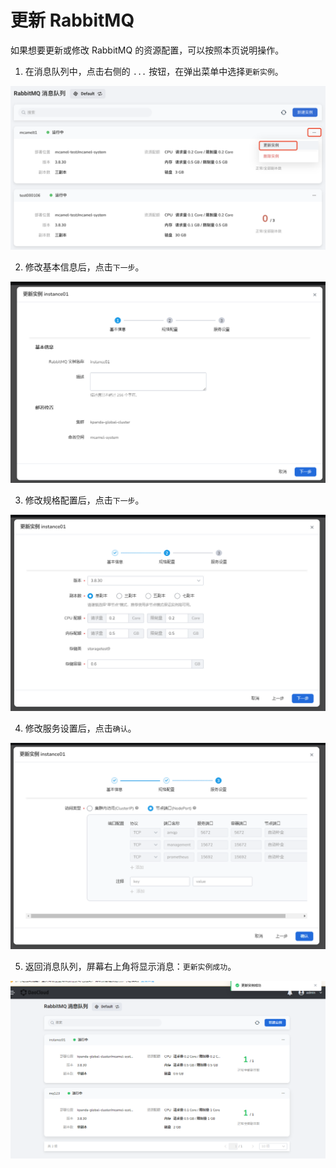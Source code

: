 # 更新 RabbitMQ

如果想要更新或修改 RabbitMQ 的资源配置，可以按照本页说明操作。

1. 在消息队列中，点击右侧的 `...` 按钮，在弹出菜单中选择`更新实例`。

  ![](../images/update01.png)

2. 修改基本信息后，点击`下一步`。

  ![](../images/update02.png)

3. 修改规格配置后，点击`下一步`。

  ![](../images/update03.png)

4. 修改服务设置后，点击`确认`。

  ![](../images/update04.png)

5. 返回消息队列，屏幕右上角将显示消息：`更新实例成功`。

  ![](../images/update05.png)